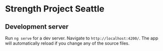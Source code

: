 # Strength Project Seattle

## Development server
Run `ng serve` for a dev server. Navigate to `http://localhost:4200/`. The app will automatically reload if you change any of the source files.

